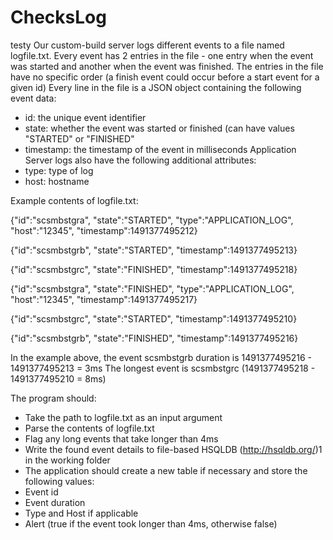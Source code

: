 # ChecksLog

testy Our custom-build server logs different events to a file named logfile.txt. Every event has 2 entries in the file - one
entry when the event was started and another when the event was finished. The entries in the file have no specific
order (a finish event could occur before a start event for a given id)
Every line in the file is a JSON object containing the following event data:
- id: the unique event identifier
- state: whether the event was started or finished (can have values "STARTED" or "FINISHED"
- timestamp: the timestamp of the event in milliseconds
Application Server logs also have the following additional attributes:
- type: type of log
- host: hostname

Example contents of logfile.txt:

{"id":"scsmbstgra", "state":"STARTED", "type":"APPLICATION_LOG", "host":"12345", "timestamp":1491377495212}

{"id":"scsmbstgrb", "state":"STARTED", "timestamp":1491377495213}

{"id":"scsmbstgrc", "state":"FINISHED", "timestamp":1491377495218}

{"id":"scsmbstgra", "state":"FINISHED", "type":"APPLICATION_LOG", "host":"12345", "timestamp":1491377495217}

{"id":"scsmbstgrc", "state":"STARTED", "timestamp":1491377495210}

{"id":"scsmbstgrb", "state":"FINISHED", "timestamp":1491377495216}

In the example above, the event scsmbstgrb duration is 1491377495216 - 1491377495213 = 3ms
The longest event is scsmbstgrc (1491377495218 - 1491377495210 = 8ms)

The program should:
- Take the path to logfile.txt as an input argument
- Parse the contents of logfile.txt
- Flag any long events that take longer than 4ms
- Write the found event details to file-based HSQLDB (http://hsqldb.org/)1 in the working folder
- The application should create a new table if necessary and store the following values:
- Event id
- Event duration
- Type and Host if applicable
- Alert (true if the event took longer than 4ms, otherwise false)
